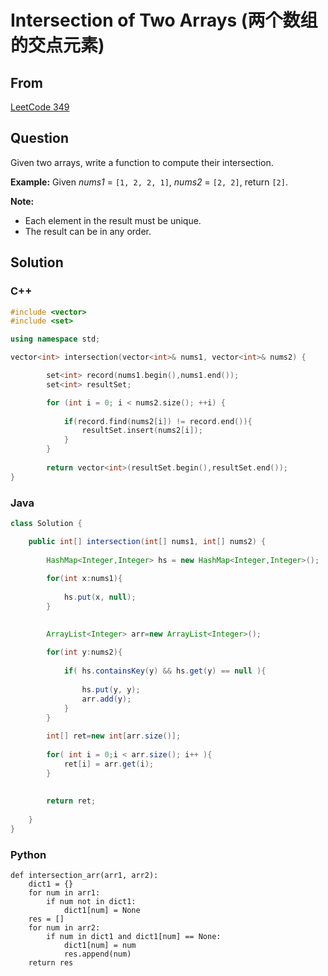 # Intersection of Two Arrays (两个数组的交点元素)





## From

[LeetCode 349](https://leetcode.com/problems/intersection-of-two-arrays/description/)



## Question

Given two arrays, write a function to compute their intersection.

**Example:**
Given *nums1* = `[1, 2, 2, 1]`, *nums2* = `[2, 2]`, return `[2]`.

**Note:**

- Each element in the result must be unique.
- The result can be in any order.



## Solution  

### C++

```c++
#include <vector>
#include <set>

using namespace std;

vector<int> intersection(vector<int>& nums1, vector<int>& nums2) {

        set<int> record(nums1.begin(),nums1.end());
        set<int> resultSet;

        for (int i = 0; i < nums2.size(); ++i) {
            
            if(record.find(nums2[i]) != record.end()){
                resultSet.insert(nums2[i]);
            }
        }
    
        return vector<int>(resultSet.begin(),resultSet.end());
}
```



### Java

```java
class Solution {

    public int[] intersection(int[] nums1, int[] nums2) {
        
        HashMap<Integer,Integer> hs = new HashMap<Integer,Integer>();
        
        for(int x:nums1){
            
            hs.put(x, null);
        }
        

        ArrayList<Integer> arr=new ArrayList<Integer>();
        
        for(int y:nums2){
            
            if( hs.containsKey(y) && hs.get(y) == null ){
      
                hs.put(y, y);
                arr.add(y);
            }
        }
        
        int[] ret=new int[arr.size()];
        
        for( int i = 0;i < arr.size(); i++ ){
            ret[i] = arr.get(i);
        }
        
       
        return ret;
        
    }
}
```



### Python

```
def intersection_arr(arr1, arr2):
    dict1 = {}
    for num in arr1:
        if num not in dict1:
            dict1[num] = None
    res = []
    for num in arr2:
        if num in dict1 and dict1[num] == None:
            dict1[num] = num
            res.append(num)
    return res
```
